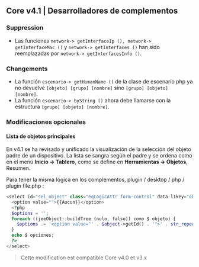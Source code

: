 ## Core v4.1 | Desarrolladores de complementos

### Suppression

- Las funciones `network-> getInterfaceIp (), network-> getInterfaceMac ()` y `network-> getInterfaces ()` han sido reemplazadas por `network-> getInterfacesInfo ()`.

### Changements

- La función `escenario-> getHumanName ()` de la clase de escenario php ya no devuelve `[objeto] [grupo] [nombre]` sino `[grupo] [objeto] [nombre]`.
- La función `escenario-> byString ()` ahora debe llamarse con la estructura `[grupo] [objeto] [nombre]`.

### Modificaciones opcionales

#### Lista de objetos principales

En v4.1 se ha revisado y unificado la visualización de la selección del objeto padre de un dispositivo. La lista se sangra según el padre y se ordena como en el menú **Inicio → Tablero**, como se define en **Herramientas → Objetos**, Resumen.

Para tener la misma lógica en los complementos, plugin / desktop / php / plugin file.php :

````php
<select id="sel_object" class="eqLogicAttr form-control" data-l1key="object_id">
  <option value="">{{Aucun}}</option>
  <?php
  $options = '';
  foreach ((jeeObject::buildTree (nulo, falso)) como $ objeto) {
    $options .= '<option value="' . $object->getId() . '">' . str_repeat('&nbsp;&nbsp;', $object->getConfiguration('parentNumber')) . $object->getName() . '</option>';
  }
  echo $ opciones;
  ?>
</select>
````

> Cette modification est compatible Core v4.0 et v3.x

